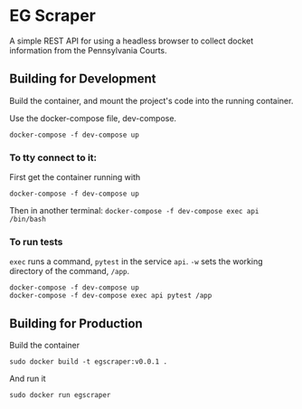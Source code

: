 # EG Scraper

A simple REST API for using a headless browser to collect docket information from the Pennsylvania Courts.

## Building for Development

Build the container, and mount the project's code into the running container.

Use the docker-compose file, dev-compose.

`docker-compose -f dev-compose up`

### To tty connect to it:

First get the container running with

`docker-compose -f dev-compose up`

Then in another terminal:
`docker-compose -f dev-compose exec api /bin/bash`

### To run tests

`exec` runs a command, `pytest` in the service `api`. `-w` sets the working directory of the command, `/app`.

```
docker-compose -f dev-compose up
docker-compose -f dev-compose exec api pytest /app
```

## Building for Production

Build the container

`sudo docker build -t egscraper:v0.0.1 .`

And run it

`sudo docker run egscraper`
